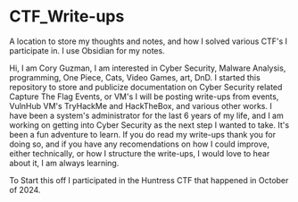 # CTF_Write-ups
A location to store my thoughts and notes, and how I solved various CTF's I participate in. 
I use Obsidian for my notes.

Hi, I am Cory Guzman, I am interested in Cyber Security, Malware Analysis, programming, One Piece, Cats, Video Games, art, DnD.
I started this repository to store and publicize documentation on Cyber Security related Capture The Flag Events, or VM's 
I will be posting write-ups from events, VulnHub VM's TryHackMe and HackTheBox, and various other works. 
I have been a system's administrator for the last 6 years of my life, and I am working on getting into Cyber Security as the next step I wanted to take. It's been a fun adventure to learn. 
If you do read my write-ups thank you for doing so, and if you have any recomendations on how I could improve, either technically, or how I structure the write-ups, I would love to hear about it, I am always learning.

To Start this off I participated in the Huntress CTF that happened in October of 2024. 
